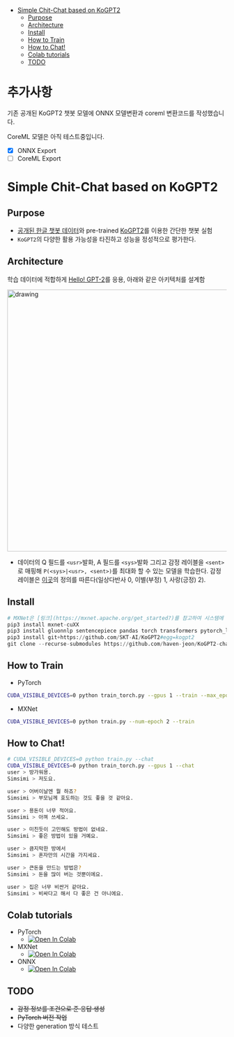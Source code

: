 

<!-- @import "[TOC]" {cmd="toc" depthFrom=1 depthTo=6 orderedList=false} -->

<!-- code_chunk_output -->

- [Simple Chit-Chat based on KoGPT2](#simple-chit-chat-based-on-kogpt2)
  - [Purpose](#purpose)
  - [Architecture](#architecture)
  - [Install](#install)
  - [How to Train](#how-to-train)
  - [How to Chat!](#how-to-chat)
  - [Colab tutorials](#colab-tutorials)
  - [TODO](#todo)

<!-- /code_chunk_output -->
# 추가사항
기존 공개된 KoGPT2 챗봇 모델에 ONNX 모델변환과 coreml 변환코드를 작성했습니다.

CoreML 모델은 아직 테스트중입니다.

- [x] ONNX Export
- [ ] CoreML Export

# Simple Chit-Chat based on KoGPT2 

## Purpose

- [공개된 한글 챗봇 데이터](https://github.com/songys/Chatbot_data)와 pre-trained [KoGPT2](https://github.com/SKT-AI/KoGPT2)를 이용한 간단한 챗봇 실험
- `KoGPT2`의 다양한 활용 가능성을 타진하고 성능을 정성적으로 평가한다.

## Architecture

학습 데이터에 적합하게 [Hello! GPT-2](https://arxiv.org/abs/1907.05774)를 응용, 아래와 같은 아키텍처를 설계함

<img src="imgs/simsimi.png" alt="drawing" style="width:600px;"/>


- 데이터의 Q 필드를 `<usr>`발화, A 필드를 `<sys>`발화 그리고 감정 레이블을 `<sent>`로 매핑해 `P(<sys>|<usr>, <sent>)`를 최대화 할 수 있는 모델을 학습한다. 감정 레이블은 [이곳](https://github.com/songys/Chatbot_data)의 정의를 따른다(일상다반사 0, 이별(부정) 1, 사랑(긍정) 2).

## Install


```python
# MXNet은 [링크](https://mxnet.apache.org/get_started?)를 참고하여 시스템에 맞는 버전으로 설치한다.
pip3 install mxnet-cuXX
pip3 install gluonnlp sentencepiece pandas torch transformers pytorch_lightning 
pip3 install git+https://github.com/SKT-AI/KoGPT2#egg=kogpt2
git clone --recurse-submodules https://github.com/haven-jeon/KoGPT2-chatbot.git
```

## How to Train

- PyTorch

```bash
CUDA_VISIBLE_DEVICES=0 python train_torch.py --gpus 1 --train --max_epochs 2
```


- MXNet

```bash
CUDA_VISIBLE_DEVICES=0 python train.py --num-epoch 2 --train
```

## How to Chat!

```bash
# CUDA_VISIBLE_DEVICES=0 python train.py --chat
CUDA_VISIBLE_DEVICES=0 python train_torch.py --gpus 1 --chat
user > 방가워용.
Simsimi > 저도요.

user > 어버이날엔 뭘 하죠?
Simsimi > 부모님께 효도하는 것도 좋을 것 같아요.

user > 용돈이 너무 적어요.
Simsimi > 아껴 쓰세요.

user > 미친듯이 고민해도 방법이 없네요.
Simsimi > 좋은 방법이 있을 거예요.

user > 큼지막한 방에서
Simsimi > 혼자만의 시간을 가지세요.

user > 큰돈을 만드는 방법은?
Simsimi > 돈을 많이 버는 것뿐이에요.

user > 집은 너무 비싼거 같아요.
Simsimi > 비싸다고 해서 다 좋은 건 아니에요.
```

## Colab tutorials

- PyTorch
  - [![Open In Colab](https://colab.research.google.com/assets/colab-badge.svg)](https://colab.research.google.com/github/haven-jeon/KoGPT2-chatbot/blob/master/KoGPT2_chatbot_pytorch.ipynb)
- MXNet
  - [![Open In Colab](https://colab.research.google.com/assets/colab-badge.svg)](https://colab.research.google.com/github/haven-jeon/KoGPT2-chatbot/blob/master/KoGPT2_chatbot.ipynb)
- ONNX
  - [![Open In Colab](https://colab.research.google.com/assets/colab-badge.svg)](https://colab.research.google.com/drive/1_tEgrCT_Ul9XMgDUfeHpFamqOnOne3yf?usp=sharing)


## TODO

- ~~감정 정보를 조건으로 준 응답 생성~~
- ~~PyTorch 버전 작업~~
- 다양한 generation 방식 테스트

